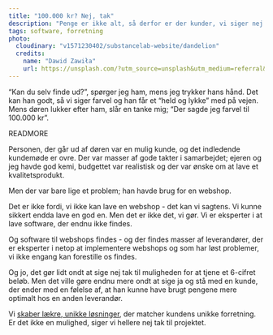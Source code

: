 ```yaml
---
title: "100.000 kr? Nej, tak"
description: "Penge er ikke alt, så derfor er der kunder, vi siger nej tak til"
tags: software, forretning
photo:
  cloudinary: "v1571230402/substancelab-website/dandelion"
  credits:
    name: "Dawid Zawiła"
    url: https://unsplash.com/?utm_source=unsplash&utm_medium=referral&utm_content=creditCopyText
---
```


“Kan du selv finde ud?”, spørger jeg ham, mens jeg trykker hans hånd. Det kan han godt, så vi siger farvel og han får et “held og lykke” med på vejen. Mens døren lukker efter ham, slår en tanke mig; “Der sagde jeg farvel til 100.000 kr”.

READMORE

Personen, der går ud af døren var en mulig kunde, og det indledende kundemøde er ovre. Der var masser af gode takter i samarbejdet; ejeren og jeg havde god kemi, budgettet var realistisk og der var ønske om at lave et kvalitetsprodukt.

Men der var bare lige et problem; han havde brug for en webshop.

Det er ikke fordi, vi ikke kan lave en webshop - det kan vi sagtens. Vi kunne sikkert endda lave en god en. Men det er ikke det, vi gør. Vi er eksperter i at lave software, der endnu ikke findes.

Og software til webshops findes - og der findes masser af leverandører, der er eksperter i netop at implementere webshops og som har løst problemer, vi ikke engang kan forestille os findes.

Og jo, det gør lidt ondt at sige nej tak til muligheden for at tjene et 6-cifret beløb. Men det ville gøre endnu mere ondt at sige ja og stå med en kunde, der ender med en følelse af, at han kunne have brugt pengene mere optimalt hos en anden leverandør.

Vi [skaber lækre, unikke løsninger](/services/development), der matcher kundens unikke forretning. Er det ikke en mulighed, siger vi hellere nej tak til projektet.
